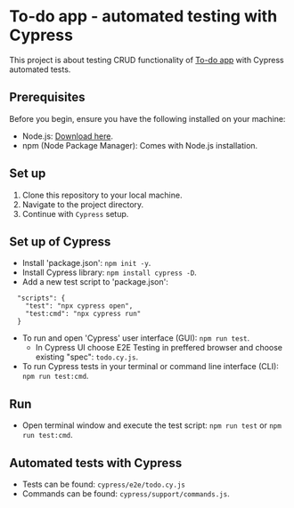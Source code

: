 # To-do app - automated testing with Cypress
 
This project is about testing CRUD functionality of <a href="https://todolist.james.am/">To-do app</a> with Cypress automated tests.

## Prerequisites

Before you begin, ensure you have the following installed on your machine:

- Node.js: [Download here](https://nodejs.org/).
- npm (Node Package Manager): Comes with Node.js installation.

## Set up 

1. Clone this repository to your local machine.
2. Navigate to the project directory.
3. Continue with `Cypress` setup.

## Set up of Cypress

- Install 'package.json': `npm init -y`.
- Install Cypress library: `npm install cypress -D`.
- Add a new test script to 'package.json': 

````
  "scripts": {
    "test": "npx cypress open",
    "test:cmd": "npx cypress run"
  }
````

- To run and open 'Cypress' user interface (GUI):  `npm run test`. 
  - In Cypress UI choose E2E Testing in preffered browser and choose existing "spec": `todo.cy.js`.
- To run Cypress tests in your terminal or command line interface (CLI): `npm run test:cmd`. 


## Run

- Open terminal window and execute the test script: `npm run test` or `npm run test:cmd`. 

## Automated tests with Cypress

- Tests can be found: `cypress/e2e/todo.cy.js`
- Commands can be found: `cypress/support/commands.js`.

